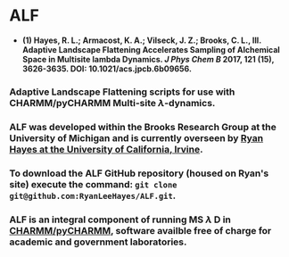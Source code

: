 # ALF
  - __(1) Hayes, R. L.; Armacost, K. A.; Vilseck, J. Z.; Brooks, C. L., III. Adaptive Landscape Flattening Accelerates Sampling of Alchemical Space in Multisite lambda Dynamics. *J Phys Chem B* 2017, 121 (15), 3626-3635. DOI: 10.1021/acs.jpcb.6b09656.__
### Adaptive Landscape Flattening scripts for use with CHARMM/pyCHARMM Multi-site $\lambda$-dynamics.
### ALF was developed within the Brooks Research Group at the University of Michigan and is currently overseen by [Ryan Hayes at the University of California, Irvine](https://github.com/RyanLeeHayes).
### To download the ALF GitHub repository (housed on Ryan's site) execute the command: `git clone git@github.com:RyanLeeHayes/ALF.git`.
### ALF is an integral component of running MS $\lambda$ D in [CHARMM/pyCHARMM](https://charmm.chemistry.harvard.edu/main.php), software availble free of charge for academic and government laboratories.
